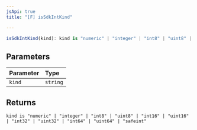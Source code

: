 ```yaml
---
jsApi: true
title: "[F] isSdkIntKind"

---
```

```ts
isSdkIntKind(kind): kind is "numeric" | "integer" | "int8" | "uint8" | "int16" | "uint16" | "int32" | "uint32" | "int64" | "uint64" | "safeint"
```

## Parameters

| Parameter | Type |
| :------ | :------ |
| `kind` | `string` |

## Returns

`kind is "numeric" | "integer" | "int8" | "uint8" | "int16" | "uint16" | "int32" | "uint32" | "int64" | "uint64" | "safeint"`
